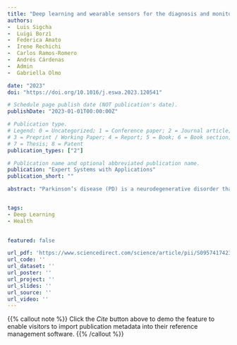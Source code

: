 ```yaml
---
title: "Deep learning and wearable sensors for the diagnosis and monitoring of Parkinson’s disease: A systematic review"
authors:
-  Luis Sigcha
-  Luigi Borzì
-  Federica Amato
-  Irene Rechichi
-  Carlos Ramos-Romero
-  Andrés Cárdenas
-  Admin
-  Gabriella Olmo

date: "2023"
doi: "https://doi.org/10.1016/j.eswa.2023.120541"

# Schedule page publish date (NOT publication's date).
publishDate: "2023-01-01T00:00:00Z"

# Publication type.
# Legend: 0 = Uncategorized; 1 = Conference paper; 2 = Journal article;
# 3 = Preprint / Working Paper; 4 = Report; 5 = Book; 6 = Book section;
# 7 = Thesis; 8 = Patent
publication_types: ["2"]

# Publication name and optional abbreviated publication name.
publication: "Expert Systems with Applications"
publication_short: ""

abstract: "Parkinson’s disease (PD) is a neurodegenerative disorder that produces both motor and non-motor complications, degrading the quality of life of PD patients. Over the past two decades, the use of wearable devices in combination with machine learning algorithms has provided promising methods for more objective and continuous monitoring of PD. Recent advances in artificial intelligence have provided new methods and algorithms for data analysis, such as deep learning (DL). The aim of this article is to provide a comprehensive review of current applications where DL algorithms are employed for the assessment of motor and non-motor manifestations (NMM) using data collected via wearable sensors. This paper provides the reader with a summary of the current applications of DL and wearable devices for the diagnosis, prognosis, and monitoring of PD, in the hope of improving the adoption, applicability, and impact of both technologies as support tools. Following PRISMA (Systematic Reviews and Meta-Analyses) guidelines, sixty-nine studies were selected and analyzed. For each study, information on sample size, sensor configuration, DL approaches, validation methods and results according to the specific symptom under study were extracted and summarized. Furthermore, quality assessment was conducted according to the Transparent Reporting of a multivariable prediction model for Individual Prognosis Or Diagnosis (TRIPOD) method. The majority of studies (74%) were published within the last three years, demonstrating the increasing focus on wearable technology and DL approaches for PD assessment. However, most papers focused on monitoring (59%) and computer-assisted diagnosis (37%), while few papers attempted to predict treatment response. Motor symptoms (86%) were treated much more frequently than NMM (14%). Inertial sensors were the most commonly used technology, followed by force sensors and microphones. Finally, convolutional neural networks (52%) were preferred to other DL approaches, while extracted features (38%) and raw data (37%) were similarly used as input for DL models. The results of this review highlight several challenges related to the use of wearable technology and DL methods in the assessment of PD, despite the advantages this technology could bring in the development and implementation of automated systems for PD assessment."


tags:
- Deep Learning
- Health
  

featured: false

url_pdf: 'https://www.sciencedirect.com/science/article/pii/S0957417423010436'
url_code: ''
url_dataset: ''
url_poster: ''
url_project: ''
url_slides: ''
url_source: ''
url_video: ''
---
```

{{% callout note %}}
Click the _Cite_ button above to demo the feature to enable visitors to import publication metadata into their reference management software.
{{% /callout %}}                            